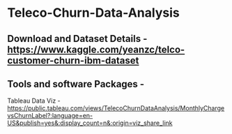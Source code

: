 # Teleco-Churn-Data-Analysis
## Download and Dataset Details - https://www.kaggle.com/yeanzc/telco-customer-churn-ibm-dataset
## Tools and software Packages -
Tableau Data Viz - https://public.tableau.com/views/TelecoChurnDataAnalysis/MonthlyChargevsChurnLabel?:language=en-US&publish=yes&:display_count=n&:origin=viz_share_link
